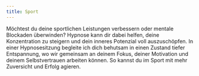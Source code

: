 ```yaml
---
title: Sport
---
```


Möchtest du deine sportlichen Leistungen verbessern oder mentale Blockaden überwinden? Hypnose kann dir dabei helfen, deine Konzentration zu steigern und dein inneres Potenzial voll auszuschöpfen. In einer Hypnosesitzung begleite ich dich behutsam in einen Zustand tiefer Entspannung, wo wir gemeinsam an deinem Fokus, deiner Motivation und deinem Selbstvertrauen arbeiten können. So kannst du im Sport mit mehr Zuversicht und Erfolg agieren.
